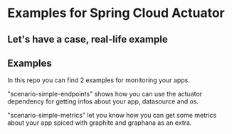 # Examples for Spring Cloud Actuator

## Let's have a case, real-life example


## Examples

In this repo you can find 2 examples for monitoring your apps.

"scenario-simple-endpoints" shows how you can use the actuator dependency for getting infos about your app, datasource and os.

"scenario-simple-metrics" let you know how you can get some metrics about your app spiced with graphite and graphana as an extra.
